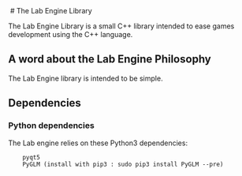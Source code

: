 <img src="./data/images/labengine-logo.md" alt="" />
# The Lab Engine Library

The Lab Engine Library is a small C++ library intended to ease games
development using the C++ language.

## A word about the Lab Engine Philosophy

The Lab Engine library is intended to be simple.

## Dependencies

### Python dependencies

The Lab engine relies on these Python3 dependencies:

        pyqt5
        PyGLM (install with pip3 : sudo pip3 install PyGLM --pre)

